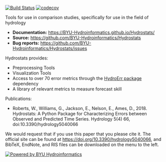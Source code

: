[![Build Status](https://travis-ci.org/BYU-Hydroinformatics/Hydrostats.svg?branch=master)](https://travis-ci.org/BYU-Hydroinformatics/Hydrostats)
[![codecov](https://codecov.io/gh/BYU-Hydroinformatics/Hydrostats/branch/master/graph/badge.svg)](https://codecov.io/gh/BYU-Hydroinformatics/Hydrostats)

Tools for use in comparison studies, specifically for use in the field of hydrology

- **Documentation:** https://BYU-Hydroinformatics.github.io/Hydrostats/
- **Source:** https://github.com/BYU-Hydroinformatics/Hydrostats
- **Bug reports:** https://github.com/BYU-Hydroinformatics/Hydrostats/issues

Hydrostats provides:

- Preprocessing Tools
- Visualization Tools
- Access to over 70 error metrics through the [HydroErr package](https://github.com/BYU-Hydroinformatics/HydroErr) dependency
- A library of relevant metrics to measure forecast skill

Publications:
- Roberts, W., Williams, G., Jackson, E., Nelson, E., Ames, D., 2018. Hydrostats: A Python Package for Characterizing Errors between Observed and Predicted Time Series. Hydrology 5(4) 66, doi:10.3390/hydrology5040066

We would request that if you use this paper that you please cite it. The official site can be found at https://doi.org/10.3390/hydrology5040066, and BibTeX, EndNote, and RIS files can be downloaded on the menu to the left.

[![Powered by BYU Hydroinformatics](https://img.shields.io/badge/powered%20by-BYU%20HydroInformatics-blue.svg)](http://worldwater.byu.edu/)
